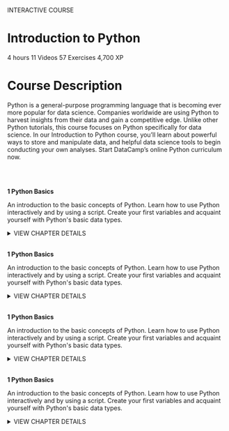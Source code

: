 INTERACTIVE COURSE
# Introduction to Python

4 hours
11 Videos
57 Exercises
4,700 XP

# Course Description

Python is a general-purpose programming language that is becoming ever more popular for data science. Companies worldwide are using Python to harvest insights from their data and gain a competitive edge. Unlike other Python tutorials, this course focuses on Python specifically for data science. In our Introduction to Python course, you’ll learn about powerful ways to store and manipulate data, and helpful data science tools to begin conducting your own analyses. Start DataCamp’s online Python curriculum now.

<br><br>

**1 Python Basics**

An introduction to the basic concepts of Python. Learn how to use Python interactively and by using a script. Create your first variables and acquaint yourself with Python's basic data types.

<details>
<summary>VIEW CHAPTER DETAILS</summary>
<ul>
<li>Hello Python ------------------------ 50 xp</li>
<li>The Python Interface -------------- 100 xp</li>
<li>When to use Python? --------------- 50 xp</li>
<li>Any comments? -------------------- 100 xp</li>
<li>Python as a calculator ------------- 100 xp</li>
<li>Variables and Types ----------------- 50 xp</li>
<li>Variable Assignment --------------- 100 xp</li>
<li>Calculations with variables -------- 100 xp</li>
<li>Other variable types --------------- 100 xp</li>
<li>Guess the type ---------------------- 50 xp</li>
<li>Operations with other types ------ 100 xp</li>
<li>Type conversion ------------------- 100 xp</li>
<li>Can Python handle everything? ---- 50 xp</li>
</ul>
</details>

<br>

**1 Python Basics**

An introduction to the basic concepts of Python. Learn how to use Python interactively and by using a script. Create your first variables and acquaint yourself with Python's basic data types.

<details>
<summary>VIEW CHAPTER DETAILS</summary>
<ul>
<li>Hello Python ------------------------ 50 xp</li>
<li>The Python Interface -------------- 100 xp</li>
<li>When to use Python? --------------- 50 xp</li>
<li>Any comments? -------------------- 100 xp</li>
<li>Python as a calculator ------------- 100 xp</li>
<li>Variables and Types ----------------- 50 xp</li>
<li>Variable Assignment --------------- 100 xp</li>
<li>Calculations with variables -------- 100 xp</li>
<li>Other variable types --------------- 100 xp</li>
<li>Guess the type ---------------------- 50 xp</li>
<li>Operations with other types ------ 100 xp</li>
<li>Type conversion ------------------- 100 xp</li>
<li>Can Python handle everything? ---- 50 xp</li>
</ul>
</details>

<br>

**1 Python Basics**

An introduction to the basic concepts of Python. Learn how to use Python interactively and by using a script. Create your first variables and acquaint yourself with Python's basic data types.

<details>
<summary>VIEW CHAPTER DETAILS</summary>
<ul>
<li>Hello Python ------------------------ 50 xp</li>
<li>The Python Interface -------------- 100 xp</li>
<li>When to use Python? --------------- 50 xp</li>
<li>Any comments? -------------------- 100 xp</li>
<li>Python as a calculator ------------- 100 xp</li>
<li>Variables and Types ----------------- 50 xp</li>
<li>Variable Assignment --------------- 100 xp</li>
<li>Calculations with variables -------- 100 xp</li>
<li>Other variable types --------------- 100 xp</li>
<li>Guess the type ---------------------- 50 xp</li>
<li>Operations with other types ------ 100 xp</li>
<li>Type conversion ------------------- 100 xp</li>
<li>Can Python handle everything? ---- 50 xp</li>
</ul>
</details>

<br>

**1 Python Basics**

An introduction to the basic concepts of Python. Learn how to use Python interactively and by using a script. Create your first variables and acquaint yourself with Python's basic data types.

<details>
<summary>VIEW CHAPTER DETAILS</summary>
<ul>
<li>Hello Python ------------------------ 50 xp</li>
<li>The Python Interface -------------- 100 xp</li>
<li>When to use Python? --------------- 50 xp</li>
<li>Any comments? -------------------- 100 xp</li>
<li>Python as a calculator ------------- 100 xp</li>
<li>Variables and Types ----------------- 50 xp</li>
<li>Variable Assignment --------------- 100 xp</li>
<li>Calculations with variables -------- 100 xp</li>
<li>Other variable types --------------- 100 xp</li>
<li>Guess the type ---------------------- 50 xp</li>
<li>Operations with other types ------ 100 xp</li>
<li>Type conversion ------------------- 100 xp</li>
<li>Can Python handle everything? ---- 50 xp</li>
</ul>
</details>
